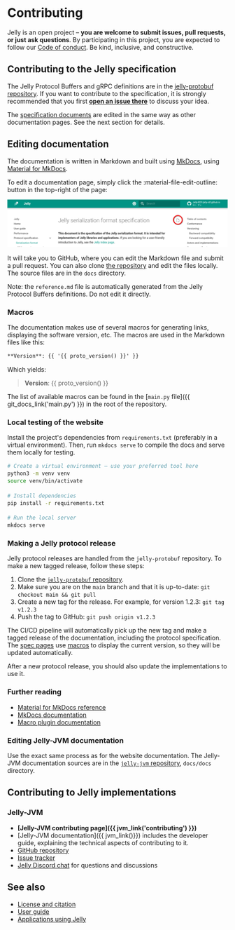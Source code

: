 # Contributing

Jelly is an open project – **you are welcome to submit issues, pull requests, or just ask questions**.
By participating in this project, you are expected to follow our [Code of conduct](./code_of_conduct.md). Be kind, inclusive, and constructive.

## Contributing to the Jelly specification

The Jelly Protocol Buffers and gRPC definitions are in the [jelly-protobuf repository](https://github.com/Jelly-RDF/jelly-protobuf). If you want to contribute to the specification, it is strongly recommended that you first **[open an issue there](https://github.com/Jelly-RDF/jelly-protobuf/issues/new/choose)** to discuss your idea.

The [specification documents](../specification/index.md) are edited in the same way as other documentation pages. See the next section for details.

## Editing documentation

The documentation is written in Markdown and built using [MkDocs](https://www.mkdocs.org/), using [Material for MkDocs](https://squidfunk.github.io/mkdocs-material/).

To edit a documentation page, simply click the :material-file-edit-outline: button in the top-right of the page:

![Edit this page](../assets/edit_button.png)

It will take you to GitHub, where you can edit the Markdown file and submit a pull request. You can also clone [the repository](https://github.com/Jelly-RDF/jelly-rdf.github.io) and edit the files locally. The source files are in the `docs` directory.

Note: the `reference.md` file is automatically generated from the Jelly Protocol Buffers definitions. Do not edit it directly.

### Macros

The documentation makes use of several macros for generating links, displaying the software version, etc. The macros are used in the Markdown files like this:

```markdown
**Version**: {{ '{{ proto_version() }}' }}
```

Which yields: 

> **Version**: {{ proto_version() }}

The list of available macros can be found in the [`main.py` file]({{ git_docs_link('main.py') }}) in the root of the repository.

### Local testing of the website

Install the project's dependencies from `requirements.txt` (preferably in a virtual environment). Then, run `mkdocs serve` to compile the docs and serve them locally for testing.

```bash
# Create a virtual environment – use your preferred tool here
python3 -m venv venv
source venv/bin/activate

# Install dependencies
pip install -r requirements.txt

# Run the local server
mkdocs serve
```

### Making a Jelly protocol release

Jelly protocol releases are handled from the `jelly-protobuf` repository. To make a new tagged release, follow these steps:

1. Clone the [`jelly-protobuf` repository](https://github.com/Jelly-RDF/jelly-protobuf).
2. Make sure you are on the `main` branch and that it is up-to-date: `git checkout main && git pull`
3. Create a new tag for the release. For example, for version 1.2.3: `git tag v1.2.3`
4. Push the tag to GitHub: `git push origin v1.2.3`

The CI/CD pipeline will automatically pick up the new tag and make a tagged release of the documentation, including the protocol specification. The [spec pages](../specification/index.md) use [macros](#macros) to display the current version, so they will be updated automatically.

After a new protocol release, you should also update the implementations to use it.

### Further reading

- [Material for MkDocs reference](https://squidfunk.github.io/mkdocs-material/reference/)
- [MkDocs documentation](https://www.mkdocs.org/user-guide/writing-your-docs/)
- [Macro plugin documentation](https://mkdocs-macros-plugin.readthedocs.io/en/latest/)

### Editing Jelly-JVM documentation

Use the exact same process as for the website documentation. The Jelly-JVM documentation sources are in the [`jelly-jvm` repository](https://github.com/Jelly-RDF/jelly-jvm), `docs/docs` directory.

## Contributing to Jelly implementations

### Jelly-JVM

- **[Jelly-JVM contributing page]({{ jvm_link('contributing') }})**
- [Jelly-JVM documentation]({{ jvm_link()}}) includes the developer guide, explaining the technical aspects of contributing to it.
- [GitHub repository](https://github.com/Jelly-RDF/jelly-jvm)
- [Issue tracker](https://github.com/Jelly-RDF/jelly-jvm/issues)
- [Jelly Discord chat](https://discord.gg/A8sN5XwVa5) for questions and discussions

## See also

- [License and citation](../licensing/index.md)
- [User guide](../user-guide.md)
- [Applications using Jelly](../use-cases.md)

